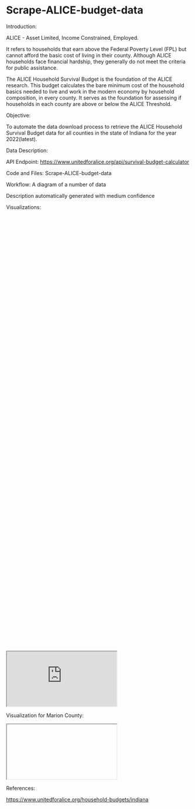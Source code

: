 # Scrape-ALICE-budget-data



Introduction: 



 
ALICE - Asset Limited, Income Constrained, Employed. 

It refers to households that earn above the Federal Poverty Level (FPL) but cannot afford the basic cost of living in their county. Although ALICE households face financial hardship, they generally do not meet the criteria for public assistance. 

 
The ALICE Household Survival Budget is the foundation of the ALICE research. This budget calculates the bare minimum cost of the household basics needed to live and work in the modern economy by household composition, in every county. It serves as the foundation for assessing if households in each county are above or below the ALICE Threshold. 
 
Objective: 
 

To automate the data download process to retrieve the ALICE Household Survival Budget data for all counties in the state of Indiana for the year 2022(latest). 
 
Data Description: 
 
 

 

API Endpoint: https://www.unitedforalice.org/api/survival-budget-calculator 
 

Code and Files: Scrape-ALICE-budget-data 

 
Workflow: 
A diagram of a number of data

Description automatically generated with medium confidence 

Visualizations: 

<iframe width="100%" height="1176" frameborder="0" 

  src="https://observablehq.com/embed/ffe7af3a5705d362@541?cells=piecharts"></iframe> 

 

 
 
<iframe src="https://public.tableau.com/views/Trial_17321231466610/Dashboard3?:showVizHome=no&:embed=true" 

width="1000" height="955"></iframe> 

 
 

 

Visualization for Marion County: 

<iframe  

    src="https://public.tableau.com/views/budget_17322263694830/Dashboard1?:embed=y&:display_count=yes&:toolbar=yes"  

    width="100%"  

    height="827"  

    style="border: none;"> 

</iframe> 

 

 
References: 

https://www.unitedforalice.org/household-budgets/indiana 
 

 
 
